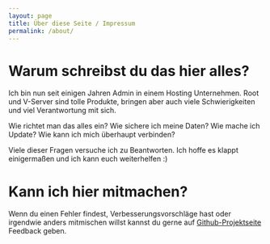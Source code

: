 ```yaml
---
layout: page
title: Über diese Seite / Impressum
permalink: /about/
---
```


# Warum schreibst du das hier alles?

Ich bin nun seit einigen Jahren Admin in einem Hosting Unternehmen. Root und V-Server sind tolle Produkte, bringen aber auch viele Schwierigkeiten und viel Verantwortung mit sich.

Wie richtet man das alles ein? Wie sichere ich meine Daten? Wie mache ich Update? Wie kann ich mich überhaupt verbinden?

Viele dieser Fragen versuche ich zu Beantworten. Ich hoffe es klappt einigermaßen und ich kann euch weiterhelfen :)

# Kann ich hier mitmachen?

Wenn du einen Fehler findest, Verbesserungsvorschläge hast oder irgendwie anders mitmischen willst kannst du gerne auf [Github-Projektseite](https://github.com/howto-root/website) Feedback geben.

